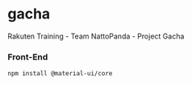 # gacha
Rakuten Training - Team NattoPanda - Project Gacha
### Front-End
```
npm install @material-ui/core
```
